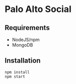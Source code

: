 # Palo Alto Social

## Requirements
* NodeJS/npm
* MongoDB

## Installation
```
npm install
npm start
```